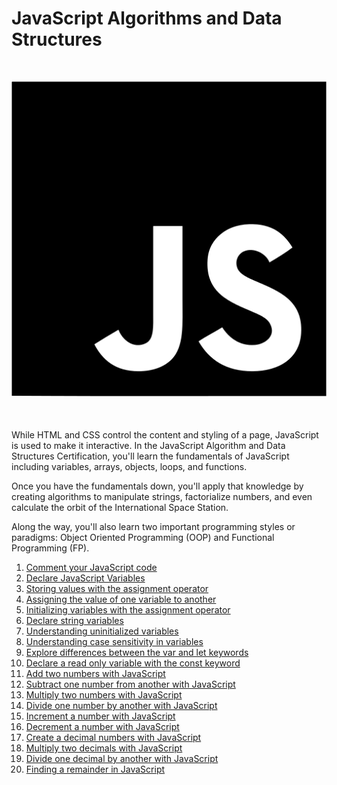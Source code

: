 # JavaScript Algorithms and Data Structures

<div style="margin: 50px 0; "align="center">
  <img src="js.png" alt="JavaScript Logo">
</div>

While HTML and CSS control the content and styling of a page, JavaScript is used to make it interactive. In the JavaScript Algorithm and Data Structures Certification, you'll learn the fundamentals of JavaScript including variables, arrays, objects, loops, and functions.

Once you have the fundamentals down, you'll apply that knowledge by creating algorithms to manipulate strings, factorialize numbers, and even calculate the orbit of the International Space Station.

Along the way, you'll also learn two important programming styles or paradigms: Object Oriented Programming (OOP) and Functional Programming (FP).

1. [Comment your JavaScript code](1-comment-your-javascript-code/question.md)
2. [Declare JavaScript Variables](2-declare-javascript-variables/question.md)
3. [Storing values with the assignment operator](3-storing-values-with-the-assignment-operator/question.md)
4. [Assigning the value of one variable to another](4-assigning-the-value-of-one-variable-to-another/question.md)
5. [Initializing variables with the assignment operator](5-initializing-variables-with-the-assignment-operator/question.md)
6. [Declare string variables](6-declare-string-variables/question.md)
7. [Understanding uninitialized variables](7-understanding-uninitialized-variables/question.md)
8. [Understanding case sensitivity in variables](8-understanding-case-sensitivity-in-variables/question.md)
9. [Explore differences between the var and let keywords](9-explore-differences-between-the-var-and-let-keywords/question.md)
10. [Declare a read only variable with the const keyword](10-declare-a-read-only-variable-with-the-const-keyword/question.md)
11. [Add two numbers with JavaScript](11-add-two-numbers-with-javascript/question.md)
12. [Subtract one number from another with JavaScript](12-subtract-one-number-from-another-with-javascript/question.md)
13. [Multiply two numbers with JavaScript](13-multiply-two-numbers-with-javascript/question.md)
14. [Divide one number by another with JavaScript](14-divide-one-number-by-another-with-javascript/question.md)
15. [Increment a number with JavaScript](15-Increment-a-number-with-javascript/question.md)
16. [Decrement a number with JavaScript](16-decrement-a-number-with-javascript/question.md)
17. [Create a decimal numbers with JavaScript](17-create-decimal-numbers-with-javascript/question.md)
18. [Multiply two decimals with JavaScript](18-multiply-two-decimals-with-javascript/question.md)
19. [Divide one decimal by another with JavaScript](19-divide-one-decimal-by-another-with-javascript/question.md)
20. [Finding a remainder in JavaScript](20-finding-a-remainder-in-javascript/question.md)